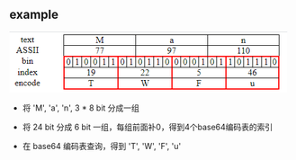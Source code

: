 ## example
![example](example.png)

* 将 'M', 'a', 'n', 3 * 8 bit 分成一组

* 将 24 bit 分成 6 bit 一组，每组前面补0，得到4个base64编码表的索引

* 在 base64 编码表查询，得到 'T', 'W', 'F', 'u'
